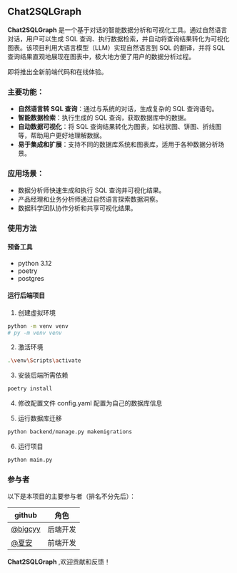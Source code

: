 ## Chat2SQLGraph

**Chat2SQLGraph** 是一个基于对话的智能数据分析和可视化工具。通过自然语言对话，用户可以生成 SQL 查询、执行数据检索，并自动将查询结果转化为可视化图表。该项目利用大语言模型（LLM）实现自然语言到 SQL 的翻译，并将 SQL 查询结果直观地展现在图表中，极大地方便了用户的数据分析过程。

即将推出全新前端代码和在线体验。


### 主要功能：

- **自然语言转 SQL 查询**：通过与系统的对话，生成复杂的 SQL 查询语句。
- **智能数据检索**：执行生成的 SQL 查询，获取数据库中的数据。
- **自动数据可视化**：将 SQL 查询结果转化为图表，如柱状图、饼图、折线图等，帮助用户更好地理解数据。
- **易于集成和扩展**：支持不同的数据库系统和图表库，适用于各种数据分析场景。

### 应用场景：

- 数据分析师快速生成和执行 SQL 查询并可视化结果。
- 产品经理和业务分析师通过自然语言探索数据洞察。
- 数据科学团队协作分析和共享可视化结果。

### 使用方法

#### 预备工具

- python 3.12
- poetry
- postgres

#### 运行后端项目

1. 创建虚拟环境
```bash
python -m venv venv 
# py -m venv venv
```

2. 激活环境
```bash
.\venv\Scripts\activate
```

3. 安装后端所需依赖
```bash
poetry install
```

4. 修改配置文件 config.yaml 配置为自己的数据库信息

5. 运行数据库迁移
```bash
python backend/manage.py makemigrations
```

6. 运行项目
```bash
python main.py
```


### 参与者

以下是本项目的主要参与者（排名不分先后）：

| github | 角色 | 
|------|------|
| [@bigcyy](https://github.com/bigcyy) | 后端开发 | 
| [@夏安](https://github.com/1653756334) | 前端开发 | 

**Chat2SQLGraph** ,欢迎贡献和反馈！

